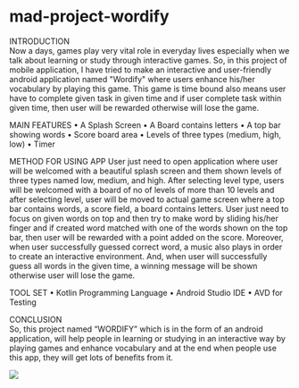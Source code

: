 # mad-project-wordify

INTRODUCTION   
Now a days, games play very vital role in everyday lives especially when we talk about learning or study through interactive games. So, in this project of mobile application, I have tried to make an interactive and user-friendly android application named "Wordify" where users enhance his/her vocabulary by playing this game. This game is time bound also means user have to complete given task in given time and if user complete task within given time, then user will be rewarded otherwise will lose the game.

MAIN FEATURES
•	A Splash Screen
•	A Board contains letters 
•	A top bar showing words 
•	Score board area 
•	Levels of three types (medium, high, low)
•	Timer

METHOD FOR USING APP
User just need to open application where user will be welcomed with a beautiful splash screen and them shown levels of three types named low, medium, and high. After selecting level type, users will be welcomed with a board of no of levels of more than 10 levels and after selecting level, user will be moved to actual game screen where a top bar contains words, a score field, a board contains letters. User just need to focus on given words on top and then try to make word by sliding his/her finger and if created word matched with one of the words shown on the top bar, then user will be rewarded with a point added on the score. Moreover, when user successfully guessed correct word, a music also plays in order to create an interactive environment. And, when user will successfully guess all words in the given time, a winning message will be shown otherwise user will lose the game. 

TOOL SET
•	Kotlin Programming Language 
•	Android Studio IDE 
•	AVD for Testing

CONCLUSION   
So, this project named “WORDIFY” which is in the form of an android application, will help people in learning or studying in an interactive way by playing games and enhance vocabulary and at the end when people use this app, they will get lots of benefits from it.

![](Screenshot_20221229-113355.jpg.png)

